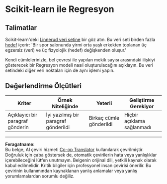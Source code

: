 <!--
CO_OP_TRANSLATOR_METADATA:
{
  "original_hash": "74a5cf83e4ebc302afbcbc4f418afd0a",
  "translation_date": "2025-09-06T07:47:33+00:00",
  "source_file": "2-Regression/1-Tools/assignment.md",
  "language_code": "tr"
}
-->
# Scikit-learn ile Regresyon

## Talimatlar

Scikit-learn'deki [Linnerud veri setine](https://scikit-learn.org/stable/modules/generated/sklearn.datasets.load_linnerud.html#sklearn.datasets.load_linnerud) bir göz atın. Bu veri seti birden fazla [hedef](https://scikit-learn.org/stable/datasets/toy_dataset.html#linnerrud-dataset) içerir: 'Bir spor salonunda yirmi orta yaşlı erkekten toplanan üç egzersiz (veri) ve üç fizyolojik (hedef) değişkenden oluşur.'

Kendi cümlelerinizle, bel çevresi ile yapılan mekik sayısı arasındaki ilişkiyi gösterecek bir Regresyon modeli nasıl oluşturulacağını açıklayın. Bu veri setindeki diğer veri noktaları için de aynı işlemi yapın.

## Değerlendirme Ölçütleri

| Kriter                         | Örnek Niteliğinde                  | Yeterli                       | Geliştirme Gerekiyor        |
| ------------------------------ | ----------------------------------- | ----------------------------- | -------------------------- |
| Açıklayıcı bir paragraf gönderin | İyi yazılmış bir paragraf gönderildi | Birkaç cümle gönderildi       | Hiçbir açıklama sağlanmadı |

---

**Feragatname**:  
Bu belge, AI çeviri hizmeti [Co-op Translator](https://github.com/Azure/co-op-translator) kullanılarak çevrilmiştir. Doğruluk için çaba göstersek de, otomatik çevirilerin hata veya yanlışlıklar içerebileceğini lütfen unutmayın. Belgenin orijinal dili, yetkili kaynak olarak kabul edilmelidir. Kritik bilgiler için profesyonel insan çevirisi önerilir. Bu çevirinin kullanımından kaynaklanan yanlış anlamalar veya yanlış yorumlamalardan sorumlu değiliz.